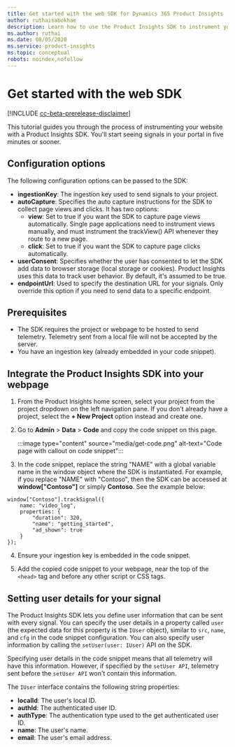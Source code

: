 ```yaml
---
title: Get started with the web SDK for Dynamics 365 Product Insights
author: ruthaisabokhae
description: Learn how to use the Product Insights SDK to instrument your website.
ms.author: ruthai
ms.date: 08/05/2020
ms.service: product-insights
ms.topic: conceptual
robots: noindex,nofollow
---
```


# Get started with the web SDK

[!INCLUDE [cc-beta-prerelease-disclaimer]( ../includes/cc-beta-prerelease-disclaimer.md)]

This tutorial guides you through the process of instrumenting your website with a Product Insights SDK. You'll start seeing signals in your portal in five minutes or sooner.

## Configuration options

The following configuration options can be passed to the SDK:

- **ingestionKey**: The ingestion key used to send signals to your project.
-	**autoCapture**: Specifies the auto capture instructions for the SDK to collect page views and clicks. It has two options:
    - **view**: Set to true if you want the SDK to capture page views automatically. Single page applications need to instrument views manually, and must instrument the trackView() API whenever they route to a new page.
    - **click**: Set to true if you want the SDK to capture page clicks automatically.
-	**userConsent**: Specifies whether the user has consented to let the SDK add data to browser storage (local storage or cookies). Product Insights uses this data to track user behavior. By default, it's assumed to be true.
-	**endpointUrl**: Used to specify the destination URL for your signals. Only override this option if you need to send data to a specific endpoint.

## Prerequisites

* The SDK requires the project or webpage to be hosted to send telemetry. Telemetry sent from a local file will not be accepted by the server.
* You have an ingestion key (already embedded in your code snippet).

## Integrate the Product Insights SDK into your webpage

1. From the Product Insights home screen, select your project from the project dropdown on the left navigation pane. If you don't already have a project, select the **+ New Project** option instead and create one.

2. Go to **Admin** > **Data** > **Code**  and copy the code snippet on this page.

   :::image type="content" source="media/get-code.png" alt-text="Code page with callout on code snippet":::

3. In the code snippet, replace the string "NAME" with a global variable name in the window object where the SDK is instantiated. For example, if you replace "NAME" with "Contoso", then the SDK can be accessed at **window["Contoso"]** or simply **Contoso**. See the example below:

```
window["Contoso"].trackSignal({
    name: "video_log",
    properties: {
        "duration": 320,
        "name": "getting_started",
        "ad_shown": true
    }
});
```

4. Ensure your ingestion key is embedded in the code snippet.

5. Add the copied code snippet to your webpage, near the top of the `<head>` tag and before any other script or CSS tags.

## Setting user details for your signal

The Product Insights SDK lets you define user information that can be sent with every signal. You can specify the user details in a property called `user` (the expected data for this property is the `IUser` object), similar to `src`, `name`, and `cfg` in the code snippet configuration. You can also specify user information by calling the `setUser(user: IUser)` API on the SDK.

Specifying user details in the code snippet means that all telemetry will have this information. However, if specified by the `setUser API`, telemetry sent before the `setUser API` won't contain this information.

The `IUser` interface contains the following string properties:

- **localId**: The user's local ID.
- **authId**: The authenticated user ID.
- **authType**: The authentication type used to the get authenticated user ID.
- **name**: The user's name.
- **email**: The user's email address.
